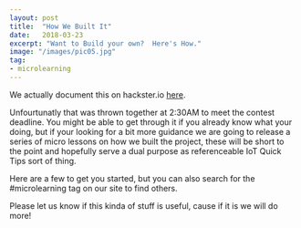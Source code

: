 ```yaml
---
layout: post
title:  "How We Built It"
date:   2018-03-23
excerpt: "Want to Build your own?  Here's How."
image: "/images/pic05.jpg"
tag:
- microlearning
---
```



We actually document this on hackster.io [here](https://www.hackster.io/wise-chameleon/wise-chameleon-turn-anything-into-a-smart-device).

Unfourtunatly that was thrown together at 2:30AM to meet the contest deadline. You might be able to get through it if you already know what your doing, but if your looking for a bit more guidance we are going to release a series of micro lessons on how we built the project, these will be short to the point and hopefully serve a dual purpose as referenceable IoT Quick Tips sort of thing.

Here are a few to get you started, but you can also search for the #microlearning tag on our site to find others.

Please let us know if this kinda of stuff is useful, cause if it is we will do more!
